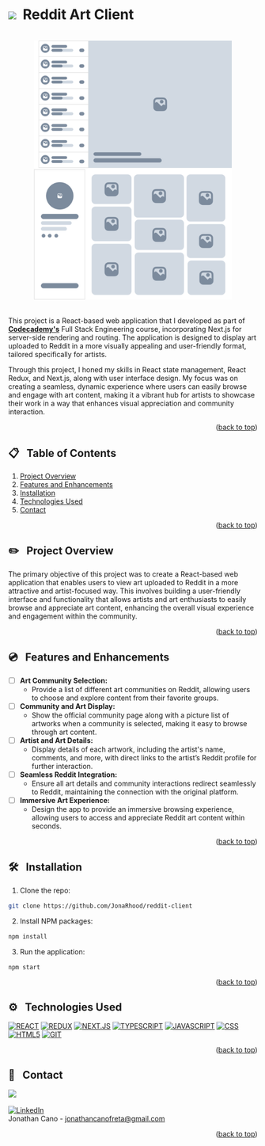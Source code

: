 <a id="readme-top"></a>

<!-- [![Netlify Status](https://api.netlify.com/api/v1/badges/232bd46e-23c2-4478-9490-61fdcbf23020/deploy-status)](https://app.netlify.com/sites/flashcards-cp/deploys) -->


# <img src="https://media.giphy.com/media/ffumjakqlYO2kaRPKL/giphy.gif?cid=790b7611krpdermigmst5mjlw59ha0zhrqh979x7gy7cdo3h&ep=v1_gifs_search&rid=giphy.gif&ct=s" width="30">&nbsp; Reddit Art Client
<br />
<div align="center">
    <img src="./public/Component 1.svg" alt="Logo" width="400" >
    <img src="./public/Component 2.svg" alt="Logo" width="400" >
</div>
<br />


This project is a React-based web application that I developed as part of **[Codecademy's](https://www.codecademy.com)** Full Stack Engineering course, incorporating Next.js for server-side rendering and routing. The application is designed to display art uploaded to Reddit in a more visually appealing and user-friendly format, tailored specifically for artists. 

Through this project, I honed my skills in React state management, React Redux, and Next.js, along with user interface design. My focus was on creating a seamless, dynamic experience where users can easily browse and engage with art content, making it a vibrant hub for artists to showcase their work in a way that enhances visual appreciation and community interaction.



<!-- **Link to live project:** <a href="https://flashcards-cp.netlify.app/">https://flashcards-cp.netlify.app/</a><br/> -->



<p align="right">(<a href="#readme-top">back to top</a>)</p>

## 📋 &nbsp; Table of Contents

1. [Project Overview](#project-overview)
2. [Features and Enhancements](#features)
3. [Installation](#installation)
4. [Technologies Used](#technologies-used)
5. [Contact](#contact)

<p align="right">(<a href="#readme-top">back to top</a>)</p>


## ✏️ &nbsp; <a id="project-overview">Project Overview</a>

The primary objective of this project was to create a React-based web application that enables users to view art uploaded to Reddit in a more attractive and artist-focused way. This involves building a user-friendly interface and functionality that allows artists and art enthusiasts to easily browse and appreciate art content, enhancing the overall visual experience and engagement within the community.


<p align="right">(<a href="#readme-top">back to top</a>)</p>

## 💿 &nbsp; <a id="features">Features and Enhancements</a>

- [ ] **Art Community Selection:** 
  - Provide a list of different art communities on Reddit, allowing users to choose and explore content from their favorite groups.
- [ ] **Community and Art Display:** 
  - Show the official community page along with a picture list of artworks when a community is selected, making it easy to browse through art content.
- [ ] **Artist and Art Details:** 
  - Display details of each artwork, including the artist's name, comments, and more, with direct links to the artist’s Reddit profile for further interaction.
- [ ] **Seamless Reddit Integration:** 
  - Ensure all art details and community interactions redirect seamlessly to Reddit, maintaining the connection with the original platform.
- [ ] **Immersive Art Experience:** 
  - Design the app to provide an immersive browsing experience, allowing users to access and appreciate Reddit art content within seconds.


<p align="right">(<a href="#readme-top">back to top</a>)</p>

## 🛠️ &nbsp; <a id="installation">Installation</a>

1. Clone the repo:
```bash
git clone https://github.com/JonaRhood/reddit-client
```

2. Install NPM packages:
```bash
npm install
```

3. Run the application:
```bash
npm start
```

<p align="right">(<a href="#readme-top">back to top</a>)</p>

## ⚙️ &nbsp; <a id="technologies-used">Technologies Used</a>

[![REACT][REACT.js]][REACT-url]
[![REDUX][REDUX.js]][REDUX-url]
[![NEXT.JS][NEXT.js]][NEXTJS-url]
[![TYPESCRIPT][TYPESCRIPT.js]][TYPESCRIPT-url]
[![JAVASCRIPT][JAVASCRIPT.js]][JAVASCRIPT-url]
[![CSS][CSS.js]][CSS-url]
[![HTML5][HTML5.js]][HTML5-url]
[![GIT][GIT.js]][GIT-url]

<p align="right">(<a href="#readme-top">back to top</a>)</p>

## 👤 &nbsp; <a id="contact">Contact</a>

<a href="https://github.com/JonaRhood/reddit-client/graphs/contributors">
  <img src="https://contrib.rocks/image?repo=JonaRhood/reddit-client" />
</a>

[![LinkedIn][linkedin-shield]][linkedin-url] <br />
Jonathan Cano -  jonathancanofreta@gmail.com

<p align="right">(<a href="#readme-top">back to top</a>)</p>

[product-screenshot]: ./src/resources/img/screen2.png
[linkedin-shield]: https://img.shields.io/badge/-LinkedIn-blue.svg?style=for-the-badge&logo=linkedin&colorBlue
[linkedin-url]: https://www.linkedin.com/in/jonathancanocalduch
[React.js]: https://img.shields.io/badge/React-20232A?style=for-the-badge&logo=react&logoColor=61DAFB
[React-url]: https://reactjs.org/
[Redux.js]: https://img.shields.io/badge/Redux-20232A?style=for-the-badge&logo=redux&logoColor=violet
[Redux-url]: https://redux.js.org/
[Next.js]: https://img.shields.io/badge/NEXT.JS-20232A?style=for-the-badge&logo=next.js&logoColor=white
[nextjs-url]: https://nextjs.org/
[typescript.js]: https://img.shields.io/badge/TYPESCRIPT-20232A?style=for-the-badge&logo=typescript&logoColor=blue
[typescript-url]: https://www.typescriptlang.org/
[Javascript.js]: https://img.shields.io/badge/Javascript-20232A?style=for-the-badge&logo=JavaScript&logoColor=Y
[Javascript-url]: https://developer.mozilla.org/es/docs/Web/JavaScript
[Jest.js]: https://img.shields.io/badge/Jest.js-20232A?style=for-the-badge&logo=jest&logoColor=orange
[Jest-url]: https://jestjs.io/
[CSS.js]: https://img.shields.io/badge/CSS3-20232A?style=for-the-badge&logo=css3&logoColor=306af1
[CSS-url]: https://developer.mozilla.org/es/docs/Web/CSS
[HTML5.js]: https://img.shields.io/badge/HTML5-20232A?style=for-the-badge&logo=html5&logoColor=e8571f
[HTML5-url]: https://developer.mozilla.org/es/docs/Glossary/HTML5
[Git.js]: https://img.shields.io/badge/git-20232A?style=for-the-badge&logo=git&logoColor=e8571f
[Git-url]: https://git-scm.com/

